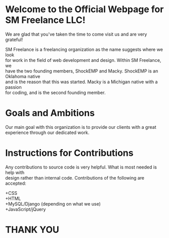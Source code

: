 # Welcome to the Official Webpage for SM Freelance LLC!  

  We are glad that you've taken the time to come visit us and are very grateful!  

  SM Freelance is a freelancing organization as the name suggests where we look  
  for work in the field of web development and design. Within SM Freelance, we  
  have the two founding members, ShockEMP and Macky. ShockEMP is an Oklahoma native  
  and is the reason that this was started. Macky is a Michigan native with a passion  
  for coding, and is the second founding member.

# Goals and Ambitions

  Our main goal with this organization is to provide our clients with a great  
  experience through our dedicated work.

# Instructions for Contributions

  Any contributions to source code is very helpful. What is most needed is help with  
  design rather than internal code. Contributions of the following are accepted:

  +CSS  
  +HTML  
  +MySQL/Django (depending on what we use)  
  +JavaScript/jQuery  

# **THANK YOU**
